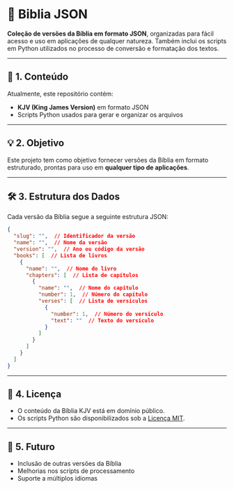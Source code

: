 # 📖 Biblia JSON

**Coleção de versões da Bíblia em formato JSON**, organizadas para fácil acesso e uso em aplicações de qualquer natureza. 
Também inclui os scripts em Python utilizados no processo de conversão e formatação dos textos.

---

## 📂 1. Conteúdo

Atualmente, este repositório contém:

- **KJV (King James Version)** em formato JSON  
- Scripts Python usados para gerar e organizar os arquivos

---

## 💡 2. Objetivo

Este projeto tem como objetivo fornecer versões da Bíblia em formato estruturado, prontas para uso em **qualquer tipo de aplicações**.

---

## 🛠 3. Estrutura dos Dados

Cada versão da Bíblia segue a seguinte estrutura JSON:

```json
{
  "slug": "",  // Identificador da versão
  "name": "",  // Nome da versão
  "version": "",  // Ano ou código da versão
  "books": [  // Lista de livros
    {
      "name": "",  // Nome do livro
      "chapters": [  // Lista de capítulos
        {
          "name": "",  // Nome do capítulo
          "number": 1,  // Número do capítulo
          "verses": [  // Lista de versículos
            {
              "number": 1,  // Número do versículo
              "text": ""  // Texto do versículo
            }
          ]
        }
      ]
    }
  ]
}
```

---

## 📜 4. Licença

- O conteúdo da Bíblia KJV está em domínio público.  
- Os scripts Python são disponibilizados sob a [Licença MIT](LICENSE).

---

## 🚧 5. Futuro

- Inclusão de outras versões da Bíblia  
- Melhorias nos scripts de processamento  
- Suporte a múltiplos idiomas
  
